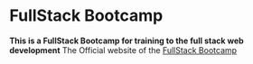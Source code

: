 # FullStack Bootcamp
**This is a FullStack Bootcamp for training to the full stack web development**
The Official website of the [FullStack Bootcamp](https://learn.fullstackacademy.com/workshop)
